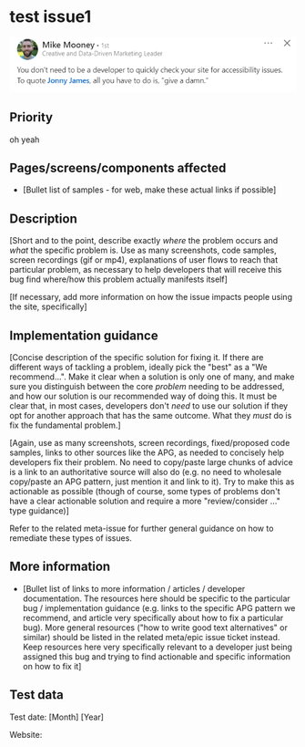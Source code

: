 # test issue1
![test image](images/issue-7/e8b7ac63-9363-4a1e-8ac3-3809f958fd68.png)

## Priority

oh yeah

## Pages/screens/components affected

* [Bullet list of samples - for web, make these actual links if possible]

## Description

[Short and to the point, describe exactly *where* the problem occurs and *what* the specific problem is. Use as many screenshots, code samples, screen recordings (gif or mp4), explanations of user flows to reach that particular problem, as necessary to help developers that will receive this bug find where/how this problem actually manifests itself]

[If necessary, add more information on how the issue impacts people using the site, specifically]

## Implementation guidance

[Concise description of the specific solution for fixing it. If there are different ways of tackling a problem, ideally pick the "best" as a "We recommend...". Make it clear when a solution is only one of many, and make sure you distinguish between the core *problem* needing to be addressed, and how our solution is our recommended way of doing this. It must be clear that, in most cases, developers don't *need* to use our solution if they opt for another approach that has the same outcome. What they *must* do is fix the fundamental problem.]

[Again, use as many screenshots, screen recordings, fixed/proposed code samples, links to other sources like the APG, as needed to concisely help developers fix their problem. No need to copy/paste large chunks of advice is a link to an authoritative source will also do (e.g. no need to wholesale copy/paste an APG pattern, just mention it and link to it). Try to make this as actionable as possible (though of course, some types of problems don't have a clear actionable solution and require a more "review/consider ..." type guidance)]

Refer to the related meta-issue for further general guidance on how to remediate these types of issues.

## More information

* [Bullet list of links to more information / articles / developer documentation. The resources here should be specific to the particular bug / implementation guidance (e.g. links to the specific APG pattern we recommend, and article very specifically about how to fix a particular bug). More general resources ("how to write good text alternatives" or similar) should be listed in the related meta/epic issue ticket instead. Keep resources here very specifically relevant to a developer just being assigned this bug and trying to find actionable and specific information on how to fix it]

## Test data

Test date: [Month] [Year]

Website:
